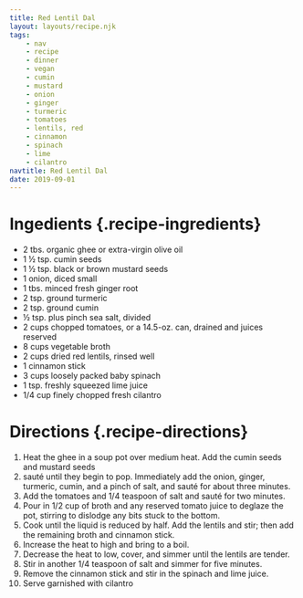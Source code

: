 ```yaml
---
title: Red Lentil Dal
layout: layouts/recipe.njk
tags:
    - nav
    - recipe
    - dinner
    - vegan
    - cumin
    - mustard
    - onion
    - ginger
    - turmeric
    - tomatoes
    - lentils, red
    - cinnamon
    - spinach 
    - lime
    - cilantro
navtitle: Red Lentil Dal
date: 2019-09-01
---
```

# Ingedients {.recipe-ingredients}

* 2 tbs. organic ghee or extra-virgin olive oil
* 1 ½ tsp. cumin seeds
* 1 ½ tsp. black or brown mustard seeds
* 1 onion, diced small
* 1 tbs. minced fresh ginger root
* 2 tsp. ground turmeric
* 2 tsp. ground cumin
* ½ tsp. plus pinch sea salt, divided
* 2 cups chopped tomatoes, or a 14.5-oz. can, drained and juices reserved
* 8 cups vegetable broth
* 2 cups dried red lentils, rinsed well
* 1 cinnamon stick
* 3 cups loosely packed baby spinach
* 1 tsp. freshly squeezed lime juice
* 1/4 cup finely chopped fresh cilantro

# Directions {.recipe-directions}

1. Heat the ghee in a soup pot over medium heat. Add the cumin seeds and mustard seeds
2. sauté until they begin to pop. Immediately add the onion, ginger, turmeric, cumin, and a pinch of salt, and sauté for about three minutes. 
3. Add the tomatoes and 1/4 teaspoon of salt and sauté for two minutes. 
4. Pour in 1/2 cup of broth and any reserved tomato juice to deglaze the pot, stirring to dislodge any bits stuck to the bottom.
5. Cook until the liquid is reduced by half. Add the lentils and stir; then add the remaining broth and cinnamon stick. 
6. Increase the heat to high and bring to a boil.
7. Decrease the heat to low, cover, and simmer until the lentils are tender. 
8. Stir in another 1/4 teaspoon of salt and simmer for five minutes. 
9. Remove the cinnamon stick and stir in the spinach and lime juice.
10. Serve garnished with cilantro

